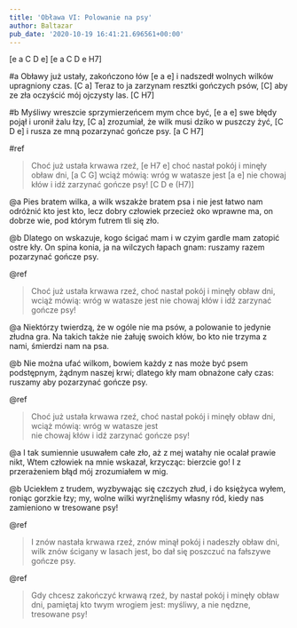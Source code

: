 ```yaml
---
title: 'Obława VI: Polowanie na psy'
author: Baltazar
pub_date: '2020-10-19 16:41:21.696561+00:00'
---
```


[e a C D e]
[e a C D e H7]

#a
Obławy już ustały, zakończono łów  [e a e]
i nadszedł wolnych wilków upragniony czas. [C a]
Teraz to ja zarzynam resztki gończych psów,  [C]
aby ze zła oczyścić mój ojczysty las.  [C H7]
                   
#b
Myśliwy wreszcie sprzymierzeńcem mym chce być,  [e a e]
swe błędy pojął i uronił żalu łzy,  [C a]
zrozumiał, że wilk musi dziko w puszczy żyć,  [C D e]
i rusza ze mną pozarzynać gończe psy.  [a C H7]
                              
#ref 
>Choć już ustała krwawa rzeź,  [e H7 e]
>choć nastał pokój i minęły obław dni,  [a C G]
>wciąż mówią: wróg w watasze jest  [a e]
>nie chowaj kłów i idź zarzynać gończe psy! [C D e (H7)]

@a
Pies bratem wilka, a wilk wszakże bratem psa
i nie jest łatwo nam odróżnić kto jest kto,
lecz dobry człowiek przecież oko wprawne ma,
on dobrze wie, pod którym futrem tli się zło.

@b
Dlatego on wskazuje, kogo ścigać mam
i w czyim gardle mam zatopić ostre kły.
On spina konia, ja na wilczych łapach gnam:
ruszamy razem pozarzynać gończe psy.

@ref 
>Choć już ustała krwawa rzeź, 
>choć nastał pokój i minęły obław dni, 
>wciąż mówią: wróg w watasze jest 
>nie chowaj kłów i idź zarzynać gończe psy! 

@a
Niektórzy twierdzą, że w ogóle nie ma psów,
a polowanie to jedynie złudna gra.
Na takich także nie żałuję swoich kłów,
bo kto nie trzyma z nami, śmierdzi nam na psa. 

@b
Nie można ufać wilkom, bowiem każdy z nas
może być psem podstępnym, żądnym naszej krwi;
dlatego kły mam obnażone cały czas:
ruszamy aby pozarzynać gończe psy.

@ref
>Choć już ustała krwawa rzeź, 
>choć nastał pokój i minęły obław dni, 
>wciąż mówią: wróg w watasze jest  
>nie chowaj kłów i idź zarzynać gończe psy! 

@a
I tak sumiennie usuwałem całe zło,
aż z mej watahy nie ocalał prawie nikt,
Wtem człowiek na mnie wskazał, krzycząc: bierzcie go!
I z przerażeniem błąd mój zrozumiałem w mig.

@b
Uciekłem z trudem, wyzbywając się czczych złud,
i do księżyca wyłem, roniąc gorzkie łzy;
my, wolne wilki wyrżnęliśmy własny ród,
kiedy nas zamieniono w tresowane psy!

@ref
>I znów nastała krwawa rzeź,
>znów minął pokój i nadeszły obław dni,
>wilk znów ścigany w lasach jest,
>bo dał się poszczuć na fałszywe gończe psy.

@ref
>Gdy chcesz zakończyć krwawą rzeź,
>by nastał pokój i minęły obław dni,
>pamiętaj kto twym wrogiem jest:
>myśliwy, a nie nędzne, tresowane psy!